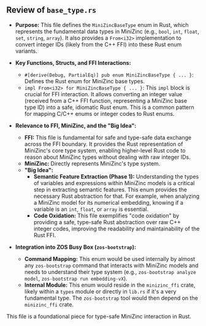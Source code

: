## Review of `base_type.rs`

*   **Purpose:** This file defines the `MiniZincBaseType` enum in Rust, which represents the fundamental data types in MiniZinc (e.g., `bool`, `int`, `float`, `set`, `string`, `array`). It also provides a `From<i32>` implementation to convert integer IDs (likely from the C++ FFI) into these Rust enum variants.
*   **Key Functions, Structs, and FFI Interactions:**
    *   `#[derive(Debug, PartialEq)] pub enum MiniZincBaseType { ... }`: Defines the Rust enum for MiniZinc base types.
    *   `impl From<i32> for MiniZincBaseType { ... }`: This `impl` block is crucial for FFI interaction. It allows converting an integer value (received from a C++ FFI function, representing a MiniZinc base type ID) into a safe, idiomatic Rust enum. This is a common pattern for mapping C/C++ enums or integer codes to Rust enums.
*   **Relevance to FFI, MiniZinc, and the "Big Idea":**
    *   **FFI:** This file is fundamental for safe and type-safe data exchange across the FFI boundary. It provides the Rust representation of MiniZinc's core type system, enabling higher-level Rust code to reason about MiniZinc types without dealing with raw integer IDs.
    *   **MiniZinc:** Directly represents MiniZinc's type system.
    *   **"Big Idea":**
        *   **Semantic Feature Extraction (Phase 1):** Understanding the types of variables and expressions within MiniZinc models is a critical step in extracting semantic features. This enum provides the necessary Rust abstraction for that. For example, when analyzing a MiniZinc model for its numerical embedding, knowing if a variable is an `int`, `float`, or `array` is essential.
        *   **Code Oxidation:** This file exemplifies "code oxidation" by providing a safe, type-safe Rust abstraction over raw C++ integer codes, improving the readability and maintainability of the Rust FFI.

*   **Integration into ZOS Busy Box (`zos-bootstrap`):**
    *   **Command Mapping:** This enum would be used internally by almost any `zos-bootstrap` command that interacts with MiniZinc models and needs to understand their type system (e.g., `zos-bootstrap analyze model`, `zos-bootstrap run embedding-vX`).
    *   **Internal Module:** This enum would reside in the `minizinc_ffi` crate, likely within a `types` module or directly in `lib.rs` if it's a very fundamental type. The `zos-bootstrap` tool would then depend on the `minizinc_ffi` crate.

This file is a foundational piece for type-safe MiniZinc interaction in Rust.
